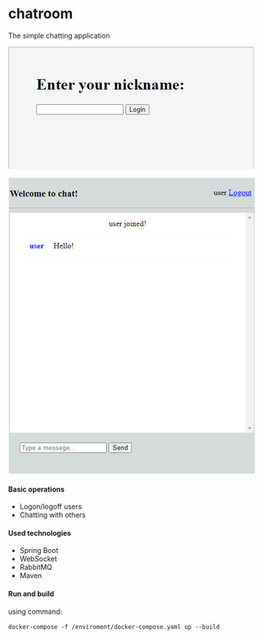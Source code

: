 # chatroom
The simple chatting application

![ScreenShot](images/screenshot1.png)

![ScreenShot](images/screenshot2.png)


#### Basic operations
* Logon/logoff users
* Chatting with others  
 
#### Used technologies
* Spring Boot
* WebSocket
* RabbitMQ 
* Maven 

#### Run and build 
using command:

```
docker-compose -f /enviroment/docker-compose.yaml up --build 
```

